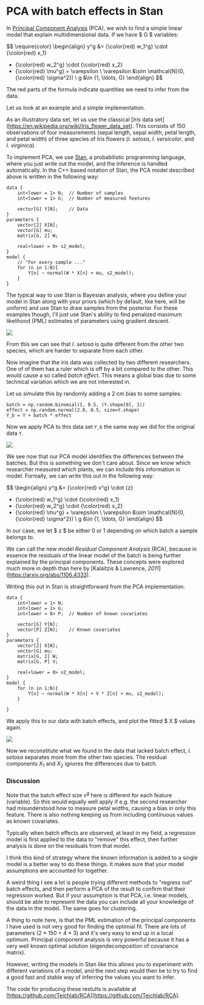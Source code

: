 # PCA with batch effects in Stan

In [Principal Component Analysis](https://www.microsoft.com/en-us/research/publication/probabilistic-principal-component-analysis/) (PCA), we wish to find a simple linear model that explain multidimensional data. If we have $ G $ variables:

$$
\require{color}
\begin{align}
y^g &= {\color{red} w_1^g} \cdot {\color{red} x_1}
+ {\color{red} w_2^g} \cdot {\color{red} x_2}
+ {\color{red} \mu^g} + \varepsilon \\
\varepsilon &\sim 
\mathcal{N}(0, {\color{red} \sigma^2}) \\
g &\in \{1, \ldots, G\}
\end{align}
$$

The red parts of the formula indicate quantities we need to infer from
the data.

Let us look at an example and a simple implementation.

As an illustratory data set, let us use the classical [_Iris_ data set]
(https://en.wikipedia.org/wiki/Iris_flower_data_set).
This consists of 150 observations of four measurements (sepal length, sepal width, petal length, and petal width) of three species
of Iris flowers (_I. setosa_, _I. versicolor_, and _I. virginica_).

To implement PCA, we use [Stan](http://mc-stan.org/),
a probabilistic programming language, where
you just write out the model, and the inference is handled automatically.
In the C++ based notation of Stan, the PCA model described above is written
in the following way:

```
data {
    int<lower = 1> N;  // Number of samples
    int<lower = 1> G;  // Number of measured features

    vector[G] Y[N];    // Data
}
parameters {
    vector[2] X[N];
    vector[G] mu;
    matrix[G, 2] W;

    real<lower = 0> s2_model;
}
model {
	// "For every sample ..."
    for (n in 1:N){
        Y[n] ~ normal(W * X[n] + mu, s2_model);
    }
}

```

The typical way to use Stan is Bayesian analysis, where you define your model
in Stan along with your priors (which by default, like here, will be uniform)
and use Stan to draw samples from the posterior. For these examples though,
I'll just use Stan's ability to find penalized maximum likelihood (PML) 
estimates of parameters using gradient descent.

![](iris_pca.png)

From this we can see that _I. setosa_ is quite different from the other two
species, which are harder to separate from each other.

Now imagine that the iris data was collected by two different researchers. One of of them has a ruler which is off by a bit compared to the other. This would cause a so called _batch effect_. This means a global bias due to some technical variation which we are not interested in.
 
Let us simulate this by randomly adding a 2 cm bias to some samples:

```
batch = np.random.binomial(1, 0.5, (Y.shape[0], 1))
effect = np.random.normal(2.0, 0.5, size=Y.shape)
Y_b = Y + batch * effect
```

Now we apply PCA to this data set `Y_b` the same way we did for the original data `Y`.

![](iris_batch_pca.png)

We see now that our PCA model identifies the differences between the batches. But this is something we don't care about. Since we know which researcher measured which plants, we can include this information in model. Formally, we 
can write this out in the following way:

$$
\begin{align}
y^g &= 
{\color{red} v^g} \cdot {z}
+ {\color{red} w_1^g} \cdot {\color{red} x_1}
+ {\color{red} w_2^g} \cdot {\color{red} x_2}
+ {\color{red} \mu^g} + \varepsilon \\
\varepsilon &\sim 
\mathcal{N}(0, {\color{red} \sigma^2}) \\
g &\in \{1, \ldots, G\}
\end{align}
$$

In our case, we let $ z $ be either 0 or 1 depending on which batch a sample belongs to.

We can call the new model _Residual Component Analysis_ (RCA), because in 
essence the residuals of the linear model of the batch is being further 
explained by the principal components. These concepts were explored much more
in depth than here by [Kalaitzis & Lawrence, _2011_]
(https://arxiv.org/abs/1106.4333).

Writing this out in Stan is straightforward from
the PCA implementation.

```
data {
    int<lower = 1> N;
    int<lower = 1> G;
    int<lower = 0> P;  // Number of known covariates

    vector[G] Y[N];
    vector[P] Z[N];    // Known covariates
}
parameters {
    vector[2] X[N];
    vector[G] mu;
    matrix[G, 2] W;
    matrix[G, P] V;

    real<lower = 0> s2_model;
}
model {
    for (n in 1:N){
        Y[n] ~ normal(W * X[n] + V * Z[n] + mu, s2_model);
    }

}

```

We apply this to our data with batch effects, and plot the fitted $ X $ values again.

![](iris_batch_rca.png)

Now we reconstitute what we found in the data that lacked batch effect,
_I. setosa_ separates more from the other two species. The residual
components $X_1$ and $X_2$ ignores the differences due to batch.

### Discussion

Note that the batch effect size $v^g$ here is different for each feature
(variable). So this would equally well apply if e.g. the second researcher had
misunderstood how to measure petal widths, causing a bias in only this 
feature. There is also nothing keeping us from including continuous values
as known covariates.

Typically when batch effects are observed, at least in my field, a regression
model is first applied to the data to "remove" this effect, then further
analysis is done on the residuals from that model.

I think this kind of strategy where the known information is added to a
single model is a better way to do these things. It makes sure that your model
assumptions are accounted for together.

A weird thing I see a lot is people trying different methods to "regress out"
batch effects, and then perform a PCA of the result to confirm that their
regression worked. But if your assumption is that PCA, i.e. linear models,
should be able to represent the data you can include all your knowledge
of the data in the model. The same goes for clustering.

A thing to note here, is that the PML estimation of the principal components
I have used is not very good for finding the optimial fit. There are lots 
of parameters (2 * 150 + 4 * 3) and it's very easy to end up in a local optimum. Principal component analysis is very powerful because it has a very
well known optimal solution (eigendecomposition of covariance matrix).

However, writing the models in Stan like this allows you to experiment
with different variations of a model, and the next step would then be to try
to find a good fast and stable way of inferring the values you want to infer.

The code for producing these restults is available at [https://github.com/Teichlab/RCA](https://github.com/Teichlab/RCA).